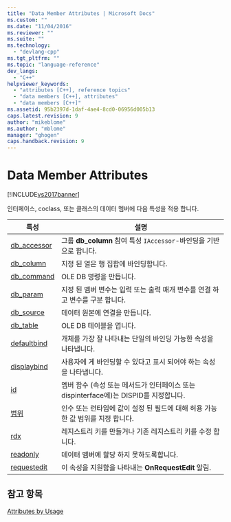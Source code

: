 ```yaml
---
title: "Data Member Attributes | Microsoft Docs"
ms.custom: ""
ms.date: "11/04/2016"
ms.reviewer: ""
ms.suite: ""
ms.technology: 
  - "devlang-cpp"
ms.tgt_pltfrm: ""
ms.topic: "language-reference"
dev_langs: 
  - "C++"
helpviewer_keywords: 
  - "attributes [C++], reference topics"
  - "data members [C++], attributes"
  - "data members [C++]"
ms.assetid: 95b2397d-1daf-4ae4-8cd0-06956d005b13
caps.latest.revision: 9
author: "mikeblome"
ms.author: "mblome"
manager: "ghogen"
caps.handback.revision: 9
---
```

# Data Member Attributes
[!INCLUDE[vs2017banner](../assembler/inline/includes/vs2017banner.md)]

인터페이스, coclass, 또는 클래스의 데이터 멤버에 다음 특성을 적용 합니다.  
  
|특성|설명|  
|--------|--------|  
|[db\_accessor](../windows/db-accessor.md)|그룹  **db\_column** 참여 특성 `IAccessor`\-바인딩을 기반으로 합니다.|  
|[db\_column](../windows/db-column.md)|지정 된 열은 행 집합에 바인딩합니다.|  
|[db\_command](../windows/db-command.md)|OLE DB 명령을 만듭니다.|  
|[db\_param](../windows/db-param.md)|지정 된 멤버 변수는 입력 또는 출력 매개 변수를 연결 하 고 변수를 구분 합니다.|  
|[db\_source](../windows/db-source.md)|데이터 원본에 연결을 만듭니다.|  
|[db\_table](../windows/db-table.md)|OLE DB 테이블을 엽니다.|  
|[defaultbind](../windows/defaultbind.md)|개체를 가장 잘 나타내는 단일의 바인딩 가능한 속성을 나타냅니다.|  
|[displaybind](../windows/displaybind.md)|사용자에 게 바인딩할 수 있다고 표시 되어야 하는 속성을 나타냅니다.|  
|[id](../windows/id.md)|멤버 함수 \(속성 또는 메서드가 인터페이스 또는 dispinterface에\)는 DISPID를 지정합니다.|  
|[범위](../windows/range-cpp.md)|인수 또는 런타임에 값이 설정 된 필드에 대해 허용 가능한 값 범위를 지정 합니다.|  
|[rdx](../windows/rdx.md)|레지스트리 키를 만들거나 기존 레지스트리 키를 수정 합니다.|  
|[readonly](../windows/readonly-cpp.md)|데이터 멤버에 할당 하지 못하도록합니다.|  
|[requestedit](../windows/requestedit.md)|이 속성을 지원함을 나타내는  **OnRequestEdit** 알림.|  
  
## 참고 항목  
 [Attributes by Usage](../windows/attributes-by-usage.md)